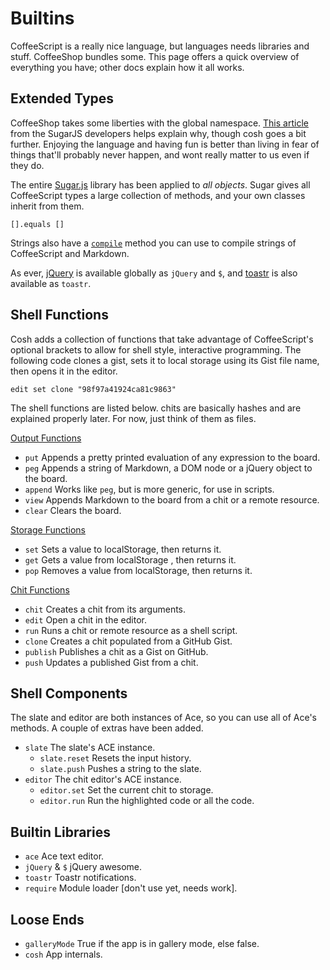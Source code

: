 # Builtins

CoffeeScript is a really nice language, but languages needs libraries and stuff.
CoffeeShop bundles some. This page offers a quick overview of everything you
have; other docs explain how it all works.

## Extended Types

CoffeeShop takes some liberties with the global namespace. [This article][1]
from the SugarJS developers helps explain why, though cosh goes a bit further.
Enjoying the language and having fun is better than living in fear of things
that'll probably never happen, and wont really matter to us even if they do.

The entire [Sugar.js][2] library has been applied to *all objects*. Sugar gives
all CoffeeScript types a large collection of methods, and your own classes
inherit from them.

    [].equals []

Strings also have a [`compile`](/docs/book/string.compile.md) method you can
use to compile strings of CoffeeScript and Markdown.

As ever, [jQuery][3] is available globally as `jQuery` and `$`, and [toastr][4]
is also available as `toastr`.

## Shell Functions

Cosh adds a collection of functions that take advantage of CoffeeScript's
optional brackets to allow for shell style, interactive programming. The
following code clones a gist, sets it to local storage using its Gist file
name, then opens it in the editor.

    edit set clone "98f97a41924ca81c9863"

The shell functions are listed below. chits are basically hashes and are
explained properly later. For now, just think of them as files.

[Output Functions](/docs/book/cosh_output.md)

- `put` Appends a pretty printed evaluation of any expression to the board.
- `peg` Appends a string of Markdown, a DOM node or a jQuery object to the board.
- `append` Works like `peg`, but is more generic, for use in scripts.
- `view` Appends Markdown to the board from a chit or a remote resource.
- `clear` Clears the board.

[Storage Functions](/docs/book/cosh_storage.md)

- `set` Sets a value to localStorage, then returns it.
- `get` Gets a value from localStorage , then returns it.
- `pop` Removes a value from localStorage, then returns it.

[Chit Functions](/docs/book/cosh_chits.md)

- `chit` Creates a chit from its arguments.
- `edit` Open a chit in the editor.
- `run` Runs a chit or remote resource as a shell script.
- `clone` Creates a chit populated from a GitHub Gist.
- `publish` Publishes a chit as a Gist on GitHub.
- `push` Updates a published Gist from a chit.

## Shell Components

The slate and editor are both instances of Ace, so you can use all of Ace's
methods. A couple of extras have been added.

- `slate` The slate's ACE instance.
    - `slate.reset` Resets the input history.
    - `slate.push`  Pushes a string to the slate.
- `editor` The chit editor's ACE instance.
    - `editor.set` Set the current chit to storage.
    - `editor.run` Run the highlighted code or all the code.

## Builtin Libraries

- `ace` Ace text editor.
- `jQuery` & `$` jQuery awesome.
- `toastr` Toastr notifications.
- `require` Module loader [don't use yet, needs work].

## Loose Ends

- `galleryMode` True if the app is in gallery mode, else false.
- `cosh` App internals.

[1]: http://sugarjs.com/native
[2]: http://sugarjs.com/
[3]: http://jquery.com/
[4]: https://github.com/CodeSeven/toastr
